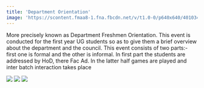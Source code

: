 ```yaml
---
title: 'Department Orientation'
image: 'https://scontent.fmaa8-1.fna.fbcdn.net/v/t1.0-0/p640x640/40103472_2082652048653105_2235543328110149632_o.jpg?_nc_cat=102&_nc_ohc=PCVA8JnK1bQAQnirhSXvAj3o3sZO7_zC0ssR1a--TkFsq-qnU9m0h3fJQ&_nc_ht=scontent.fmaa8-1.fna&oh=a740cd26f47601272a0009cc3f2b5323&oe=5EAF6A65'
---
```


More precisely known as Department Freshmen Orientation. This event is conducted for the first year UG students so as to give them a brief overview about the department and the council. This event consists of two parts:- first one is formal and the other is informal. In first part the students are addressed by HoD, there Fac Ad. In the latter half games are played and inter batch interaction takes place

<img src="https://scontent.fmaa8-1.fna.fbcdn.net/v/t1.0-0/p640x640/40103472_2082652048653105_2235543328110149632_o.jpg?_nc_cat=102&_nc_ohc=PCVA8JnK1bQAQnirhSXvAj3o3sZO7_zC0ssR1a--TkFsq-qnU9m0h3fJQ&_nc_ht=scontent.fmaa8-1.fna&oh=a740cd26f47601272a0009cc3f2b5323&oe=5EAF6A65">

<img src="https://scontent.fmaa8-1.fna.fbcdn.net/v/t1.0-0/p640x640/40242584_2082651575319819_2554991227376238592_o.jpg?_nc_cat=100&_nc_ohc=fwh6gye87KMAQkHgpWkjTwPUJQQ20zhIb8by9HK0JBEN-tWbYy-2WWvww&_nc_ht=scontent.fmaa8-1.fna&_nc_tp=1&oh=afdf12051a384fa33600e9cb42abfbc3&oe=5E9C518E">

<img src="https://scontent.fmaa8-1.fna.fbcdn.net/v/t1.0-0/p180x540/40137884_2082650845319892_4580381354721542144_o.jpg?_nc_cat=103&_nc_ohc=wbQz8SEnaycAQl7AWH_PfyBFfWWiZo9jkU-nyYA6XC4w4fqpaIPSNxb2w&_nc_ht=scontent.fmaa8-1.fna&_nc_tp=1&oh=f1798a5e31d3dd8118da3d26f8d02256&oe=5E95DA8D">
